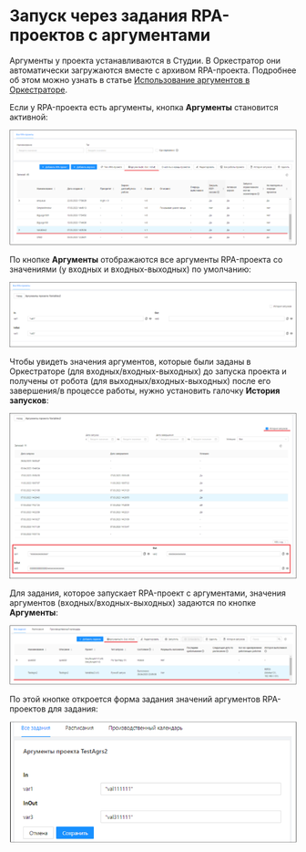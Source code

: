 # Запуск через задания RPA-проектов с аргументами

Аргументы у проекта устанавливаются в Студии. В Оркестратор они автоматически загружаются вместе с архивом RPA-проекта. 
Подробнее об этом можно узнать в статье [Использование аргументов в Оркестраторе](https://docs.primo-rpa.ru/primo-rpa/primo-studio/process/args#argumenty-orkestratora).

Если у RPA-проекта есть аргументы, кнопка **Аргументы** становится активной:

![](../../../orchestrator-new/resources/orchestrator-user/tasks/tasks-arguments1.PNG)

По кнопке **Аргументы** отображаются все аргументы RPA-проекта со значениями (у входных и входных-выходных) по умолчанию:

![](../../../orchestrator-new/resources/orchestrator-user/tasks/tasks-arguments2.PNG)

Чтобы увидеть значения аргументов, которые были заданы в Оркестраторе (для входных/входных-выходных) до запуска проекта и получены от робота (для выходных/входных-выходных) после его завершения/в процессе работы, нужно установить галочку **История запусков**:

![](../../../orchestrator-new/resources/orchestrator-user/tasks/tasks-arguments3.PNG)

Для задания, которое запускает RPA-проект с аргументами, значения аргументов (входных/входных-выходных) задаются по кнопке **Аргументы**:

![](../../../orchestrator-new/resources/orchestrator-user/tasks/tasks-arguments4.PNG)

По этой кнопке откроется форма задания значений аргументов RPA-проектов для задания:

![](../../../orchestrator-new/resources/orchestrator-user/tasks/tasks-arguments5.PNG)



